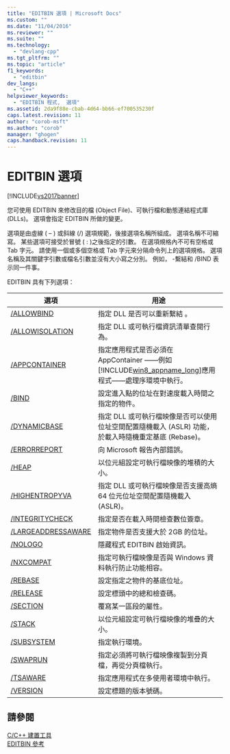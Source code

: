```yaml
---
title: "EDITBIN 選項 | Microsoft Docs"
ms.custom: ""
ms.date: "11/04/2016"
ms.reviewer: ""
ms.suite: ""
ms.technology: 
  - "devlang-cpp"
ms.tgt_pltfrm: ""
ms.topic: "article"
f1_keywords: 
  - "editbin"
dev_langs: 
  - "C++"
helpviewer_keywords: 
  - "EDITBIN 程式,  選項"
ms.assetid: 2da9f88e-cbab-4d64-bb66-ef700535230f
caps.latest.revision: 11
author: "corob-msft"
ms.author: "corob"
manager: "ghogen"
caps.handback.revision: 11
---
```

# EDITBIN 選項
[!INCLUDE[vs2017banner](../../assembler/inline/includes/vs2017banner.md)]

您可使用 EDITBIN 來修改目的檔 \(Object File\)、可執行檔和動態連結程式庫 \(DLLs\)。  選項會指定 EDITBIN 所做的變更。  
  
 選項是由虛線 \( – \) 或斜線 \(\/\) 選項規範，後接選項名稱所組成。  選項名稱不可縮寫。  某些選項可接受於冒號 \( : \)之後指定的引數。  在選項規格內不可有空格或 Tab 字元。  請使用一個或多個空格或 Tab 字元來分隔命令列上的選項規格。  選項名稱及其關鍵字引數或檔名引數並沒有大小寫之分別。  例如， \-繫結和 \/BIND 表示同一件事。  
  
 EDITBIN 具有下列選項：  
  
|選項|用途|  
|--------|--------|  
|[\/ALLOWBIND](../../build/reference/allowbind.md)|指定 DLL 是否可以重新繫結 。|  
|[\/ALLOWISOLATION](../../build/reference/allowisolation.md)|指定 DLL 或可執行檔資訊清單查閱行為。|  
|[\/APPCONTAINER](../../build/reference/appcontainer.md)|指定應用程式是否必須在 AppContainer ——例如[!INCLUDE[win8_appname_long](../../build/includes/win8_appname_long_md.md)]應用程式——處理序環境中執行。|  
|[\/BIND](../../build/reference/bind.md)|設定進入點的位址在對速度載入時間之指定的物件。|  
|[\/DYNAMICBASE](../../build/reference/dynamicbase.md)|指定 DLL 或可執行檔映像是否可以使用位址空間配置隨機載入 \(ASLR\) 功能，於載入時隨機重定基底 \(Rebase\)。|  
|[\/ERRORREPORT](../../build/reference/errorreport-editbin-exe.md)|向 Microsoft 報告內部錯誤。|  
|[\/HEAP](../../build/reference/heap.md)|以位元組設定可執行檔映像的堆積的大小。|  
|[\/HIGHENTROPYVA](../../build/reference/highentropyva.md)|指定 DLL 或可執行檔映像是否支援高熵 64 位元位址空間配置隨機載入 \(ASLR\)。|  
|[\/INTEGRITYCHECK](../../build/reference/integritycheck.md)|指定是否在載入時間檢查數位簽章。|  
|[\/LARGEADDRESSAWARE](../../build/reference/largeaddressaware.md)|指定物件是否支援大於 2GB 的位址。|  
|[\/NOLOGO](../../build/reference/nologo-editbin.md)|隱藏程式 EDITBIN 啟始資訊。|  
|[\/NXCOMPAT](../../build/reference/nxcompat.md)|指定可執行檔映像是否與 Windows 資料執行防止功能相容。|  
|[\/REBASE](../../build/reference/rebase.md)|設定指定之物件的基底位址。|  
|[\/RELEASE](../../build/reference/release.md)|設定標頭中的總和檢查碼。|  
|[\/SECTION](../../build/reference/section-editbin.md)|覆寫某一區段的屬性。|  
|[\/STACK](../../build/reference/stack.md)|以位元組設定可執行檔映像的堆疊的大小。|  
|[\/SUBSYSTEM](../../build/reference/subsystem.md)|指定執行環境。|  
|[\/SWAPRUN](../../build/reference/swaprun.md)|指定必須將可執行檔映像複製到分頁檔，再從分頁檔執行。|  
|[\/TSAWARE](../../build/reference/tsaware.md)|指定應用程式在多使用者環境中執行。|  
|[\/VERSION](../../build/reference/version.md)|設定標題的版本號碼。|  
  
## 請參閱  
 [C\/C\+\+ 建置工具](../../build/reference/c-cpp-build-tools.md)   
 [EDITBIN 參考](../../build/reference/editbin-reference.md)